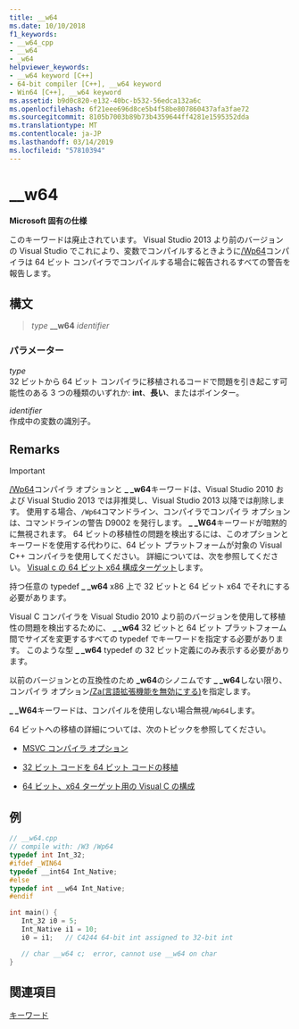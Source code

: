 ```yaml
---
title: __w64
ms.date: 10/10/2018
f1_keywords:
- __w64_cpp
- __w64
- _w64
helpviewer_keywords:
- __w64 keyword [C++]
- 64-bit compiler [C++], __w64 keyword
- Win64 [C++], __w64 keyword
ms.assetid: b9d0c820-e132-40bc-b532-56edca132a6c
ms.openlocfilehash: 6f21eee696d8ce5b4f58be807860437afa3fae72
ms.sourcegitcommit: 8105b7003b89b73b4359644ff4281e1595352dda
ms.translationtype: MT
ms.contentlocale: ja-JP
ms.lasthandoff: 03/14/2019
ms.locfileid: "57810394"
---
```

# <a name="w64"></a>__w64

**Microsoft 固有の仕様**

このキーワードは廃止されています。 Visual Studio 2013 より前のバージョンの Visual Studio でこれにより、変数でコンパイルするときように[/Wp64](../build/reference/wp64-detect-64-bit-portability-issues.md)コンパイラは 64 ビット コンパイラでコンパイルする場合に報告されるすべての警告を報告します。

## <a name="syntax"></a>構文

> *type* **__w64** *identifier*

### <a name="parameters"></a>パラメーター

*type*<br/>
32 ビットから 64 ビット コンパイラに移植されるコードで問題を引き起こす可能性のある 3 つの種類のいずれか: **int**、**長い**、またはポインター。

*identifier*<br/>
作成中の変数の識別子。

## <a name="remarks"></a>Remarks

> [!IMPORTANT]
>  [/Wp64](../build/reference/wp64-detect-64-bit-portability-issues.md)コンパイラ オプションと **_ _w64**キーワードは、Visual Studio 2010 および Visual Studio 2013 では非推奨し、Visual Studio 2013 以降では削除します。 使用する場合、`/Wp64`コマンドライン、コンパイラでコンパイラ オプションは、コマンドラインの警告 D9002 を発行します。 **_ _W64**キーワードが暗黙的に無視されます。 64 ビットの移植性の問題を検出するには、このオプションとキーワードを使用する代わりに、64 ビット プラットフォームが対象の Visual C++ コンパイラを使用してください。 詳細については、次を参照してください。 [Visual c の 64 ビット x64 構成ターゲット](../build/configuring-programs-for-64-bit-visual-cpp.md)します。

持つ任意の typedef **_ _w64** x86 上で 32 ビットと 64 ビット x64 でそれにする必要があります。

Visual C コンパイラを Visual Studio 2010 より前のバージョンを使用して移植性の問題を検出するために、 **_ _w64** 32 ビットと 64 ビット プラットフォーム間でサイズを変更するすべての typedef でキーワードを指定する必要があります。 このような型 **_ _w64** typedef の 32 ビット定義にのみ表示する必要があります。

以前のバージョンとの互換性のため **_w64**のシノニムです **_ _w64**しない限り、コンパイラ オプション[/Za\(言語拡張機能を無効にする)](../build/reference/za-ze-disable-language-extensions.md)を指定します。

**_ _W64**キーワードは、コンパイルを使用しない場合無視`/Wp64`します。

64 ビットへの移植の詳細については、次のトピックを参照してください。

- [MSVC コンパイラ オプション](../build/reference/compiler-options.md)

- [32 ビット コードを 64 ビット コードの移植](../build/common-visual-cpp-64-bit-migration-issues.md)

- [64 ビット、x64 ターゲット用の Visual C の構成](../build/configuring-programs-for-64-bit-visual-cpp.md)

## <a name="example"></a>例

```cpp
// __w64.cpp
// compile with: /W3 /Wp64
typedef int Int_32;
#ifdef _WIN64
typedef __int64 Int_Native;
#else
typedef int __w64 Int_Native;
#endif

int main() {
   Int_32 i0 = 5;
   Int_Native i1 = 10;
   i0 = i1;   // C4244 64-bit int assigned to 32-bit int

   // char __w64 c;  error, cannot use __w64 on char
}
```

## <a name="see-also"></a>関連項目

[キーワード](../cpp/keywords-cpp.md)